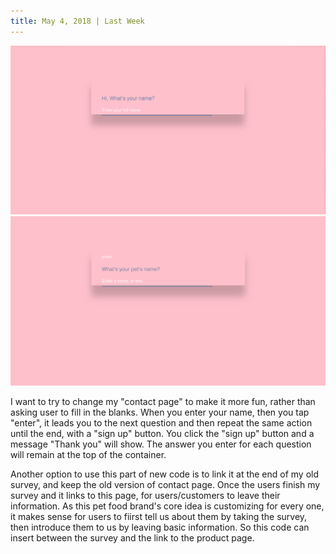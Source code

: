 ```yaml
---
title: May 4, 2018 | Last Week 
---
```


<img src="assets/3.jpg">
<img src="assets/4.jpg">

I want to try to change my "contact page" to make it more fun, rather than asking user to fill in the blanks. When you enter your name, then you tap "enter", it leads you to the next question and then repeat the same action until the end, with a "sign up" button. You click the "sign up" button and a message "Thank you" will show. The answer you enter for each question will remain at the top of the container. 

Another option to use this part of new code is to link it at the end of my old survey, and keep the old version of contact page. Once the users finish my survey and it links to this page, for users/customers to leave their information. As this pet food brand's core idea is customizing for every one, it makes sense for users to fiirst tell us about them by taking the survey, then introduce them to us by leaving basic information. So this code can insert between the survey and the link to the product page.


